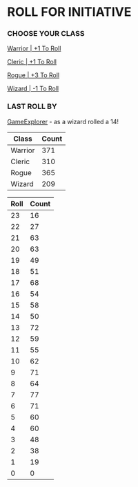 # ROLL FOR INITIATIVE
### CHOOSE YOUR CLASS

[Warrior | +1 To Roll](https://github.com/benjaminsampica/benjaminsampica/issues/new?title=roll%7Cwarrior&body=Just+click+%27Submit+new+issue%27.)

[Cleric | +1 To Roll](https://github.com/benjaminsampica/benjaminsampica/issues/new?title=roll%7Ccleric&body=Just+click+%27Submit+new+issue%27.)

[Rogue | +3 To Roll](https://github.com/benjaminsampica/benjaminsampica/issues/new?title=roll%7Crogue&body=Just+click+%27Submit+new+issue%27.)

[Wizard | -1 To Roll](https://github.com/benjaminsampica/benjaminsampica/issues/new?title=roll%7Cwizard&body=Just+click+%27Submit+new+issue%27.)
### LAST ROLL BY
[GameExplorer](https://www.github.com/GameExplorer) - as a wizard rolled a 14!

|Class|Count|
|-|-|
|Warrior|371|
|Cleric|310|
|Rogue|365|
|Wizard|209|

|Roll|Count|
|-|-|
|23|16
|22|27
|21|63
|20|63
|19|49
|18|51
|17|68
|16|54
|15|58
|14|50
|13|72
|12|59
|11|55
|10|62
|9|71
|8|64
|7|77
|6|71
|5|60
|4|60
|3|48
|2|38
|1|19
|0|0
